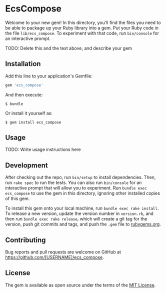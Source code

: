 # EcsCompose

Welcome to your new gem! In this directory, you'll find the files you need to be able to package up your Ruby library into a gem. Put your Ruby code in the file `lib/ecs_compose`. To experiment with that code, run `bin/console` for an interactive prompt.

TODO: Delete this and the text above, and describe your gem

## Installation

Add this line to your application's Gemfile:

```ruby
gem 'ecs_compose'
```

And then execute:

    $ bundle

Or install it yourself as:

    $ gem install ecs_compose

## Usage

TODO: Write usage instructions here

## Development

After checking out the repo, run `bin/setup` to install dependencies. Then, run `rake spec` to run the tests. You can also run `bin/console` for an interactive prompt that will allow you to experiment. Run `bundle exec ecs_compose` to use the gem in this directory, ignoring other installed copies of this gem.

To install this gem onto your local machine, run `bundle exec rake install`. To release a new version, update the version number in `version.rb`, and then run `bundle exec rake release`, which will create a git tag for the version, push git commits and tags, and push the `.gem` file to [rubygems.org](https://rubygems.org).

## Contributing

Bug reports and pull requests are welcome on GitHub at https://github.com/[USERNAME]/ecs_compose.


## License

The gem is available as open source under the terms of the [MIT License](http://opensource.org/licenses/MIT).

